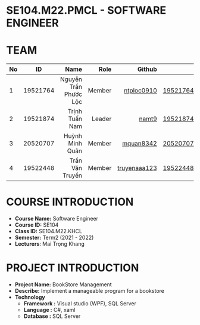 # SE104.M22.PMCL - SOFTWARE ENGINEER

# TEAM
| No     | ID            | Name                   |Role        | Github                                                  | Email                   |
| ------ |:-------------:| ----------------------:|-----------:|--------------------------------------------------------:|-------------------------:
| 1      | 19521764      | Nguyễn Trần Phước Lộc  |Member      |[ntploc0910](https://github.com/ntploc0910)              |19521764@gm.uit.edu.vn   |
| 2      | 19521874      | Trịnh Tuấn Nam         |Leader      |[namt9](https://github.com/namt9)                        |19521874@gm.uit.edu.vn   |
| 3      | 20520707      | Huỳnh Minh Quân        |Member      |[mquan8342](https://github.com/mquan8342)                |20520707@gm.uit.edu.vn   |
| 4      | 19522448      | Trần Văn Truyền        |Member      |[truyenaaa123](https://github.com/truyenaaa123)          |19522448@gm.uit.edu.vn   |

# COURSE INTRODUCTION
* **Course Name:** Software Engineer
* **Course ID:** SE104
* **Class ID:** SE104.M22.KHCL
* **Semester:** Term2 (2021 - 2022)
* **Lecturers**: Mai Trọng Khang
# PROJECT INTRODUCTION
* **Project Name:** BookStore Management
* **Describe:** Implement a manageable program for a bookstore
* **Technology**
    - **Framework :** Visual studio (WPF), SQL Server
    - **Language :** C#, xaml
    - **Database :** SQL Server

